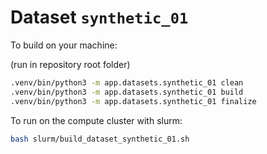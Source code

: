 # Dataset `synthetic_01`

To build on your machine:

(run in repository root folder)

```bash
.venv/bin/python3 -m app.datasets.synthetic_01 clean
.venv/bin/python3 -m app.datasets.synthetic_01 build
.venv/bin/python3 -m app.datasets.synthetic_01 finalize
```

To run on the compute cluster with slurm:

```bash
bash slurm/build_dataset_synthetic_01.sh
```

